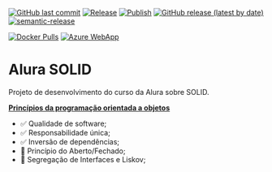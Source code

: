 [![GitHub last commit](https://img.shields.io/github/last-commit/ricardozambon/alura-curso-solid?logo=github&logoColor=white)](https://github.com/RicardoZambon/Alura-Curso-Solid) [![Release](https://github.com/RicardoZambon/Alura-Curso-Solid/workflows/Semantic-Release/badge.svg)](https://github.com/RicardoZambon/Alura-Curso-Solid/actions?query=workflow%3ASemantic-Release) [![Publish](https://github.com/RicardoZambon/Alura-Curso-Solid/workflows/Docker-Publish/badge.svg)](https://github.com/RicardoZambon/Alura-Curso-Solid/actions?query=workflow%3ADocker-Publish) [![GitHub release (latest by date)](https://img.shields.io/github/v/release/ricardozambon/alura-curso-solid?logo=github&logoColor=white)](https://github.com/RicardoZambon/Alura-Curso-Solid/releases) [![semantic-release](https://img.shields.io/badge/%20%20%F0%9F%93%A6%F0%9F%9A%80-semantic--release-e10079.svg)](https://github.com/semantic-release/semantic-release)

[![Docker Pulls](https://img.shields.io/docker/pulls/ricardozambon/alura-curso-solid?color=blue&label=Docker%20pulls&logo=docker&logoColor=white)](https://hub.docker.com/repository/docker/ricardozambon/alura-curso-solid) [![Azure WebApp](https://img.shields.io/badge/Azure%20WebApp-blue?logo=microsoft-azure&logoColor=white)](https://alura-curso-solid.azurewebsites.net)

# Alura SOLID
Projeto de desenvolvimento do curso da Alura sobre SOLID.

**[Princípios da programação orientada a objetos](https://cursos.alura.com.br/course/solid-csharp-principios-orientacao-a-objetos)** 

* :white_check_mark: Qualidade de software;
* :white_check_mark: Responsabilidade única;
* :white_check_mark: Inversão de dependências;
* :black_square_button: Princípio do Aberto/Fechado;
* :black_square_button: Segregação de Interfaces e Liskov;

